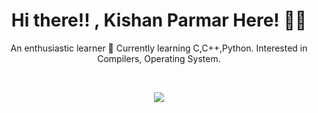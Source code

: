 <h1 align='center'> Hi there!! , Kishan Parmar Here! 🙋‍♂️ </h1>
<p align='center'> An enthusiastic learner 🎇 Currently learning C,C++,Python. Interested in Compilers, Operating System.</p>


</br>

<p align='center'> <a href="https://www.linkedin.com/in/kishan-parmar-a28450150/"><img src="https://img.shields.io/badge/linkedin-%230077B5.svg?style=for-the-badge&logo=linkedin&logoColor=white"/></a> </p>

